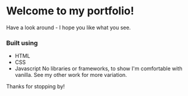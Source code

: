 # Welcome to my portfolio!

Have a look around - I hope you like what you see.

### Built using
* HTML
* CSS
* Javascript
No libraries or frameworks, to show I'm comfortable with vanilla. See my other work for more variation. 

Thanks for stopping by!

